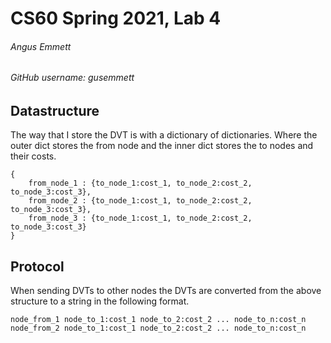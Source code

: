 # CS60 Spring 2021, Lab 4
###### Angus Emmett
###### GitHub username: gusemmett

## Datastructure
The way that I store the DVT is with a dictionary of dictionaries. Where the outer dict stores the from node and the inner dict stores the to nodes and their costs.
```
{
	from_node_1 : {to_node_1:cost_1, to_node_2:cost_2, to_node_3:cost_3},
	from_node_2 : {to_node_1:cost_1, to_node_2:cost_2, to_node_3:cost_3},
	from_node_3 : {to_node_1:cost_1, to_node_2:cost_2, to_node_3:cost_3}
}
```

## Protocol
When sending DVTs to other nodes the DVTs are converted from the above structure to a string in the following format. 
```
node_from_1 node_to_1:cost_1 node_to_2:cost_2 ... node_to_n:cost_n
node_from_2 node_to_1:cost_1 node_to_2:cost_2 ... node_to_n:cost_n
```

